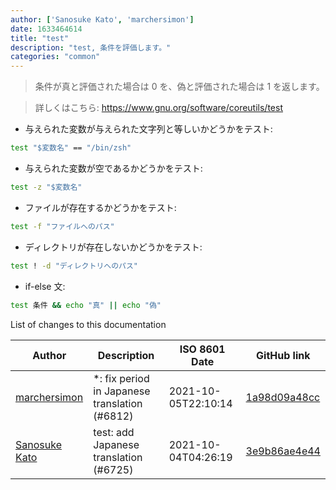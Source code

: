 ```yaml
---
author: ['Sanosuke Kato', 'marchersimon']
date: 1633464614
title: "test"
description: "test, 条件を評価します。"
categories: "common"
---
```

> 条件が真と評価された場合は 0 を、偽と評価された場合は 1 を返します。

> 詳しくはこちら: <https://www.gnu.org/software/coreutils/test>

- 与えられた変数が与えられた文字列と等しいかどうかをテスト:

```bash
test "$変数名" == "/bin/zsh"
```

- 与えられた変数が空であるかどうかをテスト:

```bash
test -z "$変数名"
```

- ファイルが存在するかどうかをテスト:

```bash
test -f "ファイルへのパス"
```

- ディレクトリが存在しないかどうかをテスト:

```bash
test ! -d "ディレクトリへのパス"
```

- if-else 文:

```bash
test 条件 && echo "真" || echo "偽"
```
List of changes to this documentation


Author | Description | ISO 8601 Date | GitHub link
------|-----|-----|-----
[marchersimon](mailto:50295997+marchersimon@users.noreply.github.com) | *: fix period in Japanese translation (#6812) | 2021-10-05T22:10:14 | [1a98d09a48cc](https://github.com/tldr-pages/tldr/commit/1a98d09a48ccebe878f44c0afe6f0f89e1ac3518)
[Sanosuke Kato](mailto:8940110+sanopy@users.noreply.github.com) | test: add Japanese translation (#6725) | 2021-10-04T04:26:19 | [3e9b86ae4e44](https://github.com/tldr-pages/tldr/commit/3e9b86ae4e441f00c287073e6e2b2e6c45133f37)

